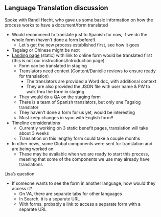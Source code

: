 ## Language Translation discussion

Spoke with Randi Hecht, who gave us some basic information on how the process works to have a document/form translated
- Would recommend to translate just to Spanish for now, if we do the whole form (haven't done a form before!)
     - Let's get the new process established first, see how it goes
- Tagalag or Chinese might be next
- [Landing page](https://staging.va.gov/family-member-benefits/comprehensive-assistance-for-family-caregivers/) (static) with link to online form would be translated first (this is not our instructions/Introduction page).
     - Form can be translated in staging
     - Translators need context (Content/Danielle reviews to ensure ready for translation)
          - The translators are provided a Word doc, with additional context
          - They are also provided the JSON file with user name & PW to walk thru the form in staging
     - They would do a QA on the staging form
     - There is a team of Spanish translators, but only one Tagalog translator
     - They haven't done a form for us yet, would be interesting
     - Must keep changes in sync with English form!!
- Timeline considerations
     - Currently working on 3 static benefit pages, translation will take about 3 weeks
     - Translation on this lengthy form could take a couple months
- In other news, some Global components were sent for translation and are being worked on
     - These may be available when we are ready to start this process, meaning that some of the components we use may already have translations

Lisa’s question
- If someone wants to see the form in another language, how would they access it?
     - On VA, there are separate tabs for other languages
     - In Search, it is a separate URL
     - With forms, probably a link to access a separate form with a separate URL

